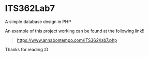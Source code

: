 # ITS362Lab7
A simple database design in PHP


An example of this project working can be found at the following link!!

 >  https://www.annabontempo.com/ITS362/lab7.php

Thanks for reading :D
